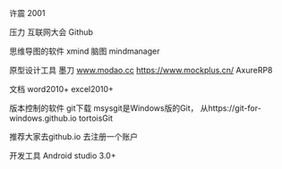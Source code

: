 许震
2001

压力
互联网大会
Github


思维导图的软件 
 xmind
 脑图
 mindmanager

原型设计工具
 墨刀 www.modao.cc
 https://www.mockplus.cn/
 AxureRP8

文档
 word2010+
 excel2010+

版本控制的软件
git下载
msysgit是Windows版的Git，
从https://git-for-windows.github.io
tortoisGit

推荐大家去github.io 去注册一个账户

开发工具
 Android studio 3.0+